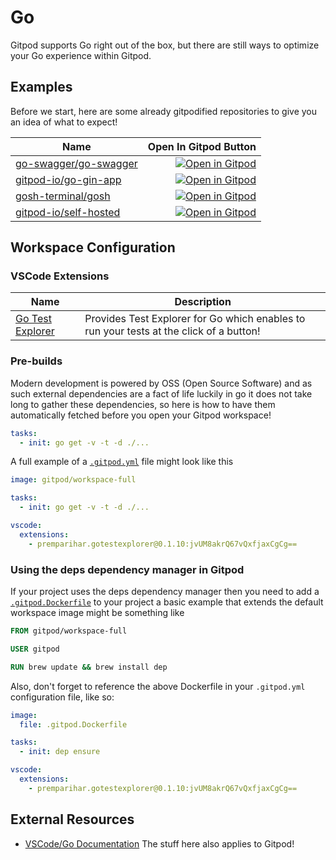 # Go



Gitpod supports Go right out of the box, but there are still ways to optimize your Go experience within Gitpod.

## Examples
Before we start, here are some already gitpodified repositories to give you an idea of what to expect!

| Name    | Open In Gitpod Button |
|---------|----------------------:|
| [go-swagger/go-swagger](https://github.com/go-swagger/go-swagger) | [![Open in Gitpod](https://gitpod.io/button/open-in-gitpod.svg)](https://gitpod.io/#https://github.com/go-swagger/go-swagger) |
| [gitpod-io/go-gin-app](https://github.com/gitpod-io/go-gin-app) | [![Open in Gitpod](https://gitpod.io/button/open-in-gitpod.svg)](https://gitpod.io/#https://github.com/gitpod-io/go-gin-app)
| [gosh-terminal/gosh](https://github.com/gosh-terminal/gosh) | [![Open in Gitpod](https://gitpod.io/button/open-in-gitpod.svg)](https://gitpod.io/#https://github.com/gosh-terminal/gosh)
| [gitpod-io/self-hosted](https://github.com/gitpod-io/self-hosted) | [![Open in Gitpod](https://gitpod.io/button/open-in-gitpod.svg)](https://gitpod.io/#https://github.com/gitpod-io/self-hosted)

## Workspace Configuration
### VSCode Extensions
| Name    | Description |
|---------|----------------------|
| [Go Test Explorer](https://marketplace.visualstudio.com/items?itemName=premparihar.gotestexplorer) | Provides Test Explorer for Go which enables to run your tests at the click of a button!
### Pre-builds
Modern development is powered by OSS (Open Source Software) and as such external dependencies are a fact of life luckily in go it does not take long to gather these dependencies, so here is how to have them automatically fetched before you open your Gitpod workspace!
```yaml
tasks:
  - init: go get -v -t -d ./...
```
A full example of a [`.gitpod.yml`](https://www.gitpod.io/docs/41_config_gitpod_file/) file might look like this
```yaml
image: gitpod/workspace-full

tasks:
  - init: go get -v -t -d ./...

vscode:
  extensions:
    - premparihar.gotestexplorer@0.1.10:jvUM8akrQ67vQxfjaxCgCg==
```

### Using the deps dependency manager in Gitpod
If your project uses the deps dependency manager then you need to add a [`.gitpod.Dockerfile`](https://www.gitpod.io/docs/42_config_docker/) to your project a basic example that extends the default workspace image might be something like
```Dockerfile
FROM gitpod/workspace-full

USER gitpod

RUN brew update && brew install dep
```
Also, don't forget to reference the above Dockerfile in your `.gitpod.yml` configuration file, like so:
```yaml
image:
  file: .gitpod.Dockerfile

tasks:
  - init: dep ensure

vscode:
  extensions:
    - premparihar.gotestexplorer@0.1.10:jvUM8akrQ67vQxfjaxCgCg==
```
## External Resources
* [VSCode/Go Documentation](https://code.visualstudio.com/docs/languages/go) The stuff here also applies to Gitpod!
